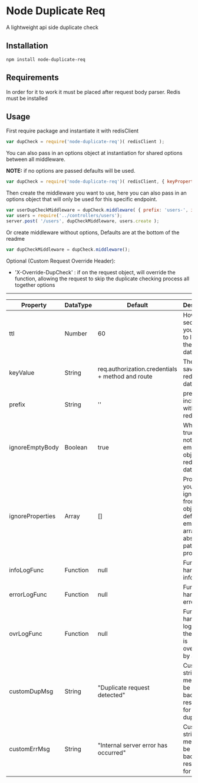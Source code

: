 Node Duplicate Req
==================

A lightweight api side duplicate check

Installation
--------------

```npm install node-duplicate-req```

Requirements
--------------

In order for it to work it must be placed after request body parser.
Redis must be installed

Usage
-----
First require package and instantiate it with redisClient
```javascript
var dupCheck = require('node-duplicate-req')( redisClient );
```
You can also pass in an options object at instantiation for shared options between all middleware.

**NOTE:** if no options are passed defaults will be used.
```javascript
var dupCheck = require('node-duplicate-req')( redisClient, { keyProperty: 'req.user.id', ttl: 30 } );
```
Then create the middleware you want to use, here you can also pass in an options object that will only be used for this specific endpoint.
```javascript
var userDupCheckMiddleware = dupCheck.middleware( { prefix: 'users-', ignoreProperties: [ 'user.age', 'user.notes'] } );
var users = require('../controllers/users');
server.post( '/users', dupCheckMiddleware, users.create );
```
Or create middleware without options, Defaults are at the bottom of the readme
```javascript
var dupCheckMiddleware = dupCheck.middleware();
```
Optional (Custom Request Override Header):
- 'X-Override-DupCheck' : if on the request object, will override the function, allowing the request to skip the duplicate checking process all together
options
---------

| Property | DataType | Default | Description |
|----------|----------|---------|-------------|
| ttl      | Number   | 60 | How many seconds you want it to live in the redis database |
| keyValue | String   | req.authorization.credentials + method and route| The key to save in the redis database |
| prefix   | String   | '' | prefix to be included with each redis entry |
| ignoreEmptyBody | Boolean | true | When set to true it does not save empty object in redis database |
| ignoreProperties | Array | [] | Properties you want ignored from req object, default empty array. Give absolute path to property |
| infoLogFunc  | Function   | null | Function to handle your info logs |
| errorLogFunc  | Function   | null | Function to handle your error logs |
| ovrLogFunc  | Function   | null | Function to handle your logs when the request is overridden by a header |
| customDupMsg  | String   | "Duplicate request detected" | Custom string message to be sent back in the response for duplicates |
| customErrMsg  | String   | "Internal server error has occurred" | Custom string message to be sent back in the response for errors |
